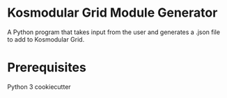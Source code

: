 # Kosmodular Grid Module Generator

A Python program that takes input from the user and generates a .json file to add to Kosmodular Grid.

# Prerequisites
Python 3
cookiecutter